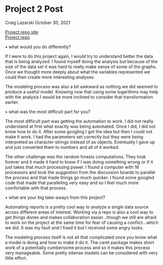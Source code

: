 Project 2 Post
================
Craig Lazarski
October 30, 2021



[Project repo site](https://clazarski.github.io/st558_project2/)  
[Project repo](https://github.com/clazarski/st558_project2)  

• what would you do differently?  

If I were to do this project again, I would try to understand better the data that is being analyzed. I found myself doing the analysis but because of the size of the data set it was hard to really make sense of some of the graphs. Once we thought more deeply about what the variables represented we could then create more interesting analyses.   

The modeling process was also a bit awkward as nothing we did seemed to produce a useful model. Knowing now that using some logarithms may help with the analysis I would be more inclined to consider that transformation earlier.  

• what was the most difficult part for you?  

The most difficult part was getting the automation to work. I did not really understand at first what exactly was being automated. Once I did, I did not know how to do it. After some googling I got the idea but then I could not make it work. I had the parameters set correctly but they were being interpreted as character strings instead of as objects. Eventually I gave up and just converted them to numbers and all of it worked.   

The other challenge was the random forests computations. They took forever and it made it hard to know if I was doing something wrong or if it just takes that much processing power. I found a computer with 16 processors and took the suggestion from the discussion boards to parallel the process and that made things go much quicker. I found some googled code that made that paralleling very easy and so I feel much more comfortable with that process.   

• what are your big take-aways from this project?  

Automating reports is a pretty cool way to analyze a single data source across different areas of interest. Working via a repo is also a cool  way to get things dones and makes collaboration easier...though we still are afraid to work on the project at the same time for fear of causing a conflict...which we did. It was my fault and I fixed it but I received some angry looks.   

The modeling process itself is not all that complicated once you know what a model is doing and how to make it do it. The caret package makes short work of a potentially cumbersome process and so it makes this process very manageable. Some pretty intense models can be considered with very little effort.   
